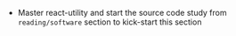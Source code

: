 - Master react-utility and start the source code study from `reading/software` section to kick-start this section